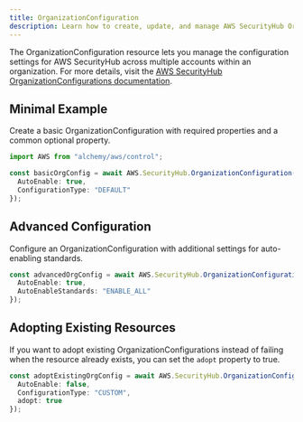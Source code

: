 ```yaml
---
title: OrganizationConfiguration
description: Learn how to create, update, and manage AWS SecurityHub OrganizationConfigurations using Alchemy Cloud Control.
---
```



The OrganizationConfiguration resource lets you manage the configuration settings for AWS SecurityHub across multiple accounts within an organization. For more details, visit the [AWS SecurityHub OrganizationConfigurations documentation](https://docs.aws.amazon.com/securityhub/latest/userguide/).

## Minimal Example

Create a basic OrganizationConfiguration with required properties and a common optional property.

```ts
import AWS from "alchemy/aws/control";

const basicOrgConfig = await AWS.SecurityHub.OrganizationConfiguration("basicOrgConfig", {
  AutoEnable: true,
  ConfigurationType: "DEFAULT"
});
```

## Advanced Configuration

Configure an OrganizationConfiguration with additional settings for auto-enabling standards.

```ts
const advancedOrgConfig = await AWS.SecurityHub.OrganizationConfiguration("advancedOrgConfig", {
  AutoEnable: true,
  AutoEnableStandards: "ENABLE_ALL"
});
```

## Adopting Existing Resources

If you want to adopt existing OrganizationConfigurations instead of failing when the resource already exists, you can set the `adopt` property to true.

```ts
const adoptExistingOrgConfig = await AWS.SecurityHub.OrganizationConfiguration("adoptOrgConfig", {
  AutoEnable: false,
  ConfigurationType: "CUSTOM",
  adopt: true
});
```
